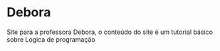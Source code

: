 # Debora
Site para a professora Debora, o conteúdo do site é um tutorial básico sobre Logica de programação
